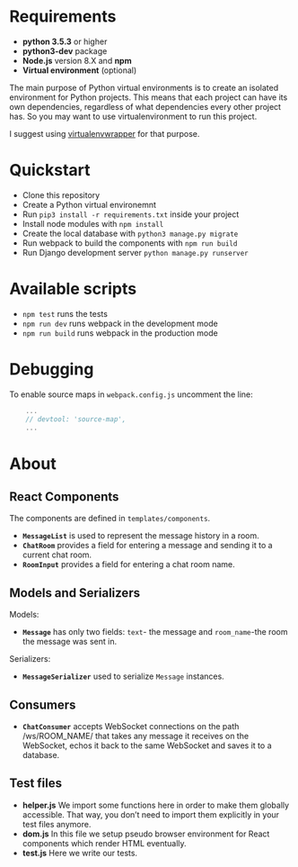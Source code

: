 # Requirements

* **python 3.5.3** or higher
* **python3-dev** package
* **Node.js** version 8.X and **npm**
* **Virtual environment** (optional)

The main purpose of Python virtual environments is to create an isolated environment for Python projects. This means that each project can have its own dependencies, regardless of what dependencies every other project has. So you may want to use virtualenvironment to run this project.

I suggest using [virtualenvwrapper](http://virtualenvwrapper.readthedocs.io/en/latest/) for that purpose.

# Quickstart
* Сlone this repository
* Create a Python virtual environemnt
* Run `pip3 install -r requirements.txt` inside your project
* Install node modules with `npm install`
* Create the local database with `python3 manage.py migrate`
* Run webpack to build the components with `npm run build`
* Run Django development server `python manage.py runserver`

# Available scripts
* `npm test` runs the tests
* `npm run dev` runs webpack in the development mode
* `npm run build` runs webpack in the production mode

# Debugging
To enable source maps in `webpack.config.js` uncomment the line:
```javascript
    ...
    // devtool: 'source-map',
    ...
``` 
#  About
React Components
-
The components are defined in `templates/components`.
* **`MessageList`** is used to represent the message history in a room.
* **`ChatRoom`** provides a field for entering a message and sending it to a current chat room.
* **`RoomInput`** provides a field for entering a chat room name.

Models and Serializers
-
Models:
* **`Message`** has only two fields: `text`- the message and `room_name`-the room the message was sent in.

Serializers:
* **`MessageSerializer`** used to serialize `Message` instances.

Consumers
-
* **`ChatConsumer`** accepts WebSocket connections on the path /ws/ROOM_NAME/ that takes any message it receives on the WebSocket, echos it back to the same WebSocket and saves it to a database.

Test files
---
* **helper.js** We import some functions here in order to make them globally accessible. That way, you don’t need to import them explicitly in your test files anymore.
* **dom.js**  In this file we setup pseudo browser environment for React components which render HTML eventually.
* **test.js** Here we write our tests.
